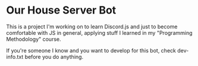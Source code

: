 # Our House Server Bot

This is a project I'm working on to learn Discord.js and just to become comfortable with JS in general, applying stuff I learned in my "Programming Methodology" course.

If you're someone I know and you want to develop for this bot, check dev-info.txt before you do anything.
